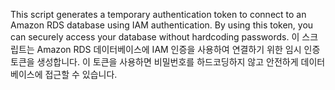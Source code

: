 This script generates a temporary authentication token to connect to an Amazon RDS database using IAM authentication. By using this token, you can securely access your database without hardcoding passwords.
이 스크립트는 Amazon RDS 데이터베이스에 IAM 인증을 사용하여 연결하기 위한 임시 인증 토큰을 생성합니다. 이 토큰을 사용하면 비밀번호를 하드코딩하지 않고 안전하게 데이터베이스에 접근할 수 있습니다.
